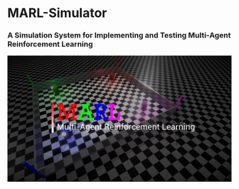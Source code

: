 # MARL-Simulator
### A Simulation System for Implementing and Testing Multi-Agent Reinforcement Learning
![Title Image](MARL.png)


